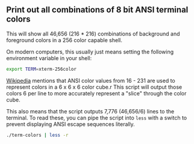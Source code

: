 ## Print out all combinations of 8 bit ANSI terminal colors

This will show all 46,656 (216 * 216) combinations of background and foreground colors in a 256 color capable shell.

On modern computers, this usually just means setting the following environment variable in your shell:

   ```sh
   export TERM=xterm-256color
   ```

[Wikipedia](https://en.wikipedia.org/wiki/ANSI_escape_code#8-bit) mentions that ANSI color values from 16 - 231 are used to represent colors in a 6 x 6 x 6 color cube.r
This script will output those colors 6 per line to more accurately represent a "slice" through the color cube.

This also means that the script outputs 7,776 (46,656/6) lines to the terminal. To read these, you can pipe the script into `less` with a switch to prevent displaying ANSI escape sequences literally.

   ```sh
   ./term-colors | less -r
   ```
